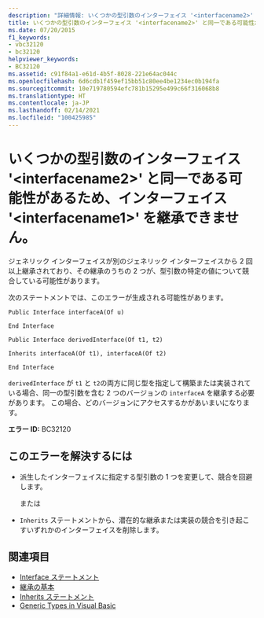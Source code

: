 ```yaml
---
description: "詳細情報: いくつかの型引数のインターフェイス '<interfacename2>' と同一である可能性があるため、インターフェイス '<interfacename1>' を継承できません"
title: いくつかの型引数のインターフェイス '<interfacename2>' と同一である可能性があるため、インターフェイス '<interfacename1>' を継承できません。
ms.date: 07/20/2015
f1_keywords:
- vbc32120
- bc32120
helpviewer_keywords:
- BC32120
ms.assetid: c91f84a1-e61d-4b5f-8028-221e64ac044c
ms.openlocfilehash: 6d6cdb1f459ef15bb51c80ee4be1234ec0b194fa
ms.sourcegitcommit: 10e719780594efc781b15295e499c66f316068b8
ms.translationtype: HT
ms.contentlocale: ja-JP
ms.lasthandoff: 02/14/2021
ms.locfileid: "100425985"
---
```

# <a name="cannot-inherit-interface-interfacename1-because-it-could-be-identical-to-interface-interfacename2-for-some-type-arguments"></a>いくつかの型引数のインターフェイス '\<interfacename2>' と同一である可能性があるため、インターフェイス '\<interfacename1>' を継承できません。

ジェネリック インターフェイスが別のジェネリック インターフェイスから 2 回以上継承されており、その継承のうちの 2 つが、型引数の特定の値について競合している可能性があります。  
  
 次のステートメントでは、このエラーが生成される可能性があります。  
  
 `Public Interface interfaceA(Of u)`  
  
 `End Interface`  
  
 `Public Interface derivedInterface(Of t1, t2)`  
  
 `Inherits interfaceA(Of t1), interfaceA(Of t2)`  
  
 `End Interface`  
  
 `derivedInterface` が `t1` と `t2`の両方に同じ型を指定して構築または実装されている場合、同一の型引数を含む 2 つのバージョンの `interfaceA` を継承する必要があります。 この場合、どのバージョンにアクセスするかがあいまいになります。  
  
 **エラー ID:** BC32120  
  
## <a name="to-correct-this-error"></a>このエラーを解決するには  
  
- 派生したインターフェイスに指定する型引数の 1 つを変更して、競合を回避します。  
  
     または  
  
- `Inherits` ステートメントから、潜在的な継承または実装の競合を引き起こすいずれかのインターフェイスを削除します。  
  
## <a name="see-also"></a>関連項目

- [Interface ステートメント](../language-reference/statements/interface-statement.md)
- [継承の基本](../programming-guide/language-features/objects-and-classes/inheritance-basics.md)
- [Inherits ステートメント](../language-reference/statements/inherits-statement.md)
- [Generic Types in Visual Basic](../programming-guide/language-features/data-types/generic-types.md)

